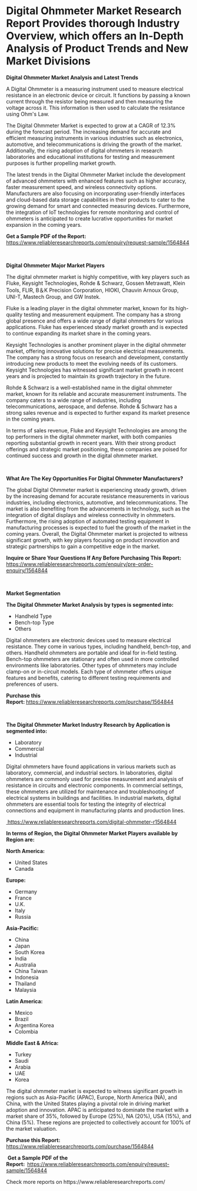 <p><h1>Digital Ohmmeter Market Research Report Provides thorough Industry Overview, which offers an In-Depth Analysis of Product Trends and New Market Divisions</h1></p><p><strong>Digital Ohmmeter Market Analysis and Latest Trends</strong></p>
<p><p>A Digital Ohmmeter is a measuring instrument used to measure electrical resistance in an electronic device or circuit. It functions by passing a known current through the resistor being measured and then measuring the voltage across it. This information is then used to calculate the resistance using Ohm's Law.</p><p>The Digital Ohmmeter Market is expected to grow at a CAGR of 12.3% during the forecast period. The increasing demand for accurate and efficient measuring instruments in various industries such as electronics, automotive, and telecommunications is driving the growth of the market. Additionally, the rising adoption of digital ohmmeters in research laboratories and educational institutions for testing and measurement purposes is further propelling market growth.</p><p>The latest trends in the Digital Ohmmeter Market include the development of advanced ohmmeters with enhanced features such as higher accuracy, faster measurement speed, and wireless connectivity options. Manufacturers are also focusing on incorporating user-friendly interfaces and cloud-based data storage capabilities in their products to cater to the growing demand for smart and connected measuring devices. Furthermore, the integration of IoT technologies for remote monitoring and control of ohmmeters is anticipated to create lucrative opportunities for market expansion in the coming years.</p></p>
<p><strong>Get a Sample PDF of the Report:&nbsp;</strong> <a href="https://www.reliableresearchreports.com/enquiry/request-sample/1564844">https://www.reliableresearchreports.com/enquiry/request-sample/1564844</a></p>
<p>&nbsp;</p>
<p><strong>Digital Ohmmeter Major Market Players</strong></p>
<p><p>The digital ohmmeter market is highly competitive, with key players such as Fluke, Keysight Technologies, Rohde & Schwarz, Gossen Metrawatt, Klein Tools, FLIR, B＆K Precision Corporation, HIOKI, Chauvin Arnoux Group, UNI-T, Mastech Group, and GW Instek. </p><p>Fluke is a leading player in the digital ohmmeter market, known for its high-quality testing and measurement equipment. The company has a strong global presence and offers a wide range of digital ohmmeters for various applications. Fluke has experienced steady market growth and is expected to continue expanding its market share in the coming years.</p><p>Keysight Technologies is another prominent player in the digital ohmmeter market, offering innovative solutions for precise electrical measurements. The company has a strong focus on research and development, constantly introducing new products to meet the evolving needs of its customers. Keysight Technologies has witnessed significant market growth in recent years and is projected to maintain its growth trajectory in the future.</p><p>Rohde & Schwarz is a well-established name in the digital ohmmeter market, known for its reliable and accurate measurement instruments. The company caters to a wide range of industries, including telecommunications, aerospace, and defense. Rohde & Schwarz has a strong sales revenue and is expected to further expand its market presence in the coming years.</p><p>In terms of sales revenue, Fluke and Keysight Technologies are among the top performers in the digital ohmmeter market, with both companies reporting substantial growth in recent years. With their strong product offerings and strategic market positioning, these companies are poised for continued success and growth in the digital ohmmeter market.</p></p>
<p>&nbsp;</p>
<p><strong>What Are The Key Opportunities For Digital Ohmmeter Manufacturers?</strong></p>
<p><p>The global Digital Ohmmeter market is experiencing steady growth, driven by the increasing demand for accurate resistance measurements in various industries, including electronics, automotive, and telecommunications. The market is also benefiting from the advancements in technology, such as the integration of digital displays and wireless connectivity in ohmmeters. Furthermore, the rising adoption of automated testing equipment in manufacturing processes is expected to fuel the growth of the market in the coming years. Overall, the Digital Ohmmeter market is projected to witness significant growth, with key players focusing on product innovation and strategic partnerships to gain a competitive edge in the market.</p></p>
<p><strong>Inquire or Share Your Questions If Any Before Purchasing This Report:</strong> <a href="https://www.reliableresearchreports.com/enquiry/pre-order-enquiry/1564844">https://www.reliableresearchreports.com/enquiry/pre-order-enquiry/1564844</a></p>
<p>&nbsp;</p>
<p><strong>Market Segmentation</strong></p>
<p><strong>The Digital Ohmmeter Market Analysis by types is segmented into:</strong></p>
<p><ul><li>Handheld Type</li><li>Bench-top Type</li><li>Others</li></ul></p>
<p><p>Digital ohmmeters are electronic devices used to measure electrical resistance. They come in various types, including handheld, bench-top, and others. Handheld ohmmeters are portable and ideal for in-field testing. Bench-top ohmmeters are stationary and often used in more controlled environments like laboratories. Other types of ohmmeters may include clamp-on or in-circuit models. Each type of ohmmeter offers unique features and benefits, catering to different testing requirements and preferences of users.</p></p>
<p><strong>Purchase this Report:&nbsp;</strong><a href="https://www.reliableresearchreports.com/purchase/1564844">https://www.reliableresearchreports.com/purchase/1564844</a></p>
<p>&nbsp;</p>
<p><strong>The Digital Ohmmeter Market Industry Research by Application is segmented into:</strong></p>
<p><ul><li>Laboratory</li><li>Commercial</li><li>Industrial</li></ul></p>
<p><p>Digital ohmmeters have found applications in various markets such as laboratory, commercial, and industrial sectors. In laboratories, digital ohmmeters are commonly used for precise measurement and analysis of resistance in circuits and electronic components. In commercial settings, these ohmmeters are utilized for maintenance and troubleshooting of electrical systems in buildings and facilities. In industrial markets, digital ohmmeters are essential tools for testing the integrity of electrical connections and equipment in manufacturing plants and production lines.</p></p>
<p><a href="https://www.reliableresearchreports.com/digital-ohmmeter-r1564844">&nbsp;https://www.reliableresearchreports.com/digital-ohmmeter-r1564844</a></p>
<p><strong>In terms of Region, the Digital Ohmmeter Market Players available by Region are:</strong></p>
<p>
    <p> <strong> North America: </strong>
        <ul>
            <li>United States</li>
            <li>Canada</li>
        </ul>
        </p> 
    <p> <strong> Europe: </strong>
        <ul>
            <li>Germany</li>
            <li>France</li>
            <li>U.K.</li>
            <li>Italy</li>
            <li>Russia</li>
        </ul>
        </p> 
    <p> <strong> Asia-Pacific: </strong>
        <ul>
            <li>China</li>
            <li>Japan</li>
            <li>South Korea</li>
            <li>India</li>
            <li>Australia</li>
            <li>China Taiwan</li>
            <li>Indonesia</li>
            <li>Thailand</li>
            <li>Malaysia</li>
        </ul>
        </p> 
    <p> <strong> Latin America: </strong>
        <ul>
            <li>Mexico</li>
            <li>Brazil</li>
            <li>Argentina Korea</li>
            <li>Colombia</li>
        </ul>
        </p> 
    <p> <strong> Middle East & Africa: </strong>
        <ul>
            <li>Turkey</li>
            <li>Saudi</li>
            <li>Arabia</li>
            <li>UAE</li>
            <li>Korea</li>
        </ul>
    </p>
    </p>
<p><p>The digital ohmmeter market is expected to witness significant growth in regions such as Asia-Pacific (APAC), Europe, North America (NA), and China, with the United States playing a pivotal role in driving market adoption and innovation. APAC is anticipated to dominate the market with a market share of 35%, followed by Europe (25%), NA (20%), USA (15%), and China (5%). These regions are projected to collectively account for 100% of the market valuation.</p></p>
<p><strong>Purchase this Report: </strong><a href="https://www.reliableresearchreports.com/purchase/1564844">https://www.reliableresearchreports.com/purchase/1564844</a></p>
<p>&nbsp;<strong>Get a Sample PDF of the Report:&nbsp;&nbsp;</strong><a href="https://www.reliableresearchreports.com/enquiry/request-sample/1564844">https://www.reliableresearchreports.com/enquiry/request-sample/1564844</a></p>
<p><strong></strong></p>
<p>Check more reports on https://www.reliableresearchreports.com/</p>